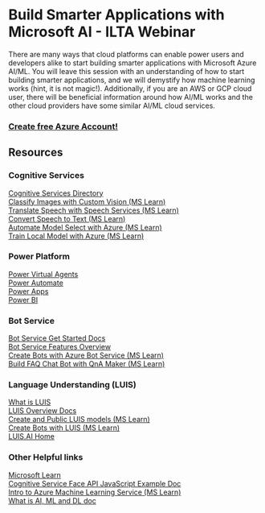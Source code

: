 # Build Smarter Applications with Microsoft AI - ILTA Webinar


There are many ways that cloud platforms can enable power users and developers alike to start building smarter applications with Microsoft Azure AI/ML. You will leave this session with an understanding of how to start building smarter applications, and we will demystify how machine learning works (hint, it is not magic!). Additionally, if you are an AWS or GCP cloud user, there will be beneficial information around how AI/ML works and the other cloud providers have some similar AI/ML cloud services.

### [Create free Azure Account!](https://azure.microsoft.com/en-us/free/?WT.mc_id=ilta-webinar-cassieb)

## Resources

### Cognitive Services

[Cognitive Services Directory](https://azure.microsoft.com/en-us/services/cognitive-services/directory/?WT.mc_id=ilta-webinar-cassieb)
</br>
[Classify Images with Custom Vision (MS Learn)](https://docs.microsoft.com/en-us/learn/paths/classify-images-with-vision-services/?WT.mc_id=ilta-webinar-cassieb)
</br>
[Translate Speech with Speech Services (MS Learn)](https://docs.microsoft.com/en-us/learn/paths/translate-speech-with-speech-services/?WT.mc_id=ilta-webinar-cassieb)
</br>
[Convert Speech to Text (MS Learn)](https://docs.microsoft.com/en-us/learn/modules/convert-speech-to-text/?WT.mc_id=ilta-webinar-cassieb)
</br>
[Automate Model Select with Azure (MS Learn)](https://docs.microsoft.com/en-us/learn/modules/automate-model-selection-with-azure-automl/?WT.mc_id=ilta-webinar-cassieb)
</br>
[Train Local Model with Azure (MS Learn)](https://docs.microsoft.com/en-us/learn/modules/train-local-model-with-azure-mls/?WT.mc_id=ilta-webinar-cassieb)

### Power Platform

[Power Virtual Agents](https://docs.microsoft.com/en-us/power-virtual-agents/fundamentals-what-is-power-virtual-agents/?WT.mc_id=ilta-webinar-cassieb)
</br>
[Power Automate](https://docs.microsoft.com/en-us/power-automate/?WT.mc_id=ilta-webinar-cassieb)
</br>
[Power Apps](https://docs.microsoft.com/en-us/powerapps/?WT.mc_id=ilta-webinar-cassieb)
</br>
[Power BI](https://docs.microsoft.com/en-us/power-bi/?WT.mc_id=ilta-webinar-cassieb)

### Bot Service
[Bot Service Get Started Docs](https://docs.microsoft.com/en-us/azure/bot-service/?WT.mc_id=ilta-webinar-cassieb)
</br>
[Bot Service Features Overview](https://azure.microsoft.com/en-us/services/bot-service/?WT.mc_id=ilta-webinar-cassieb)
</br>
[Create Bots with Azure Bot Service (MS Learn)](https://docs.microsoft.com/en-us/learn/paths/create-bots-with-the-azure-bot-service/?WT.mc_id=ilta-webinar-cassieb)
</br>
[Build FAQ Chat Bot with QnA Maker (MS Learn)](https://docs.microsoft.com/en-us/learn/modules/build-a-faq-chat-bot-with-qna-maker-and-azure-bot-service/?WT.mc_id=ilta-webinar-cassieb)

### Language Understanding (LUIS)
[What is LUIS](https://docs.microsoft.com/en-us/azure/cognitive-services/luis/what-is-luis/?WT.mc_id=ilta-webinar-cassieb)
</br>
[LUIS Overview Docs](https://docs.microsoft.com/en-us/azure/cognitive-services/luis/?WT.mc_id=ilta-webinar-cassieb)
</br>
[Create and Public LUIS models (MS Learn)](https://docs.microsoft.com/en-us/learn/modules/create-and-publish-a-luis-model/?WT.mc_id=ilta-webinar-cassieb)
</br>
[Create Bots with LUIS (MS Learn)](https://docs.microsoft.com/en-us/learn/paths/create-bots-with-the-azure-bot-service/?WT.mc_id=ilta-webinar-cassieb)
</br>
[LUIS.AI Home](https://luis.ai/home)

### Other Helpful links
[Microsoft Learn](https://docs.microsoft.com/en-us/learn/?WT.mc_id=ilta-webinar-cassieb)
</br>
[Cognitive Service Face API JavaScript Example Doc](https://docs.microsoft.com/en-us/azure/cognitive-services/face/quickstarts/javascript/?WT.mc_id=ilta-webinar-cassieb)
</br>
[Intro to Azure Machine Learning Service (MS Learn)](https://docs.microsoft.com/en-us/learn/modules/intro-to-azure-machine-learning-service/?WT.mc_id=ilta-webinar-cassieb)
</br>
[What is AI, ML and DL doc](https://docs.microsoft.com/en-us/azure/machine-learning/service/concept-deep-learning-vs-machine-learning/?WT.mc_id=ilta-webinar-cassieb)

